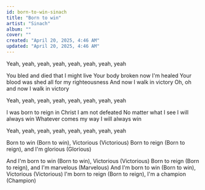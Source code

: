 ```yaml
---
id: born-to-win-sinach
title: "Born to win"
artist: "Sinach"
album: ""
cover: ""
created: "April 20, 2025, 4:46 AM"
updated: "April 20, 2025, 4:46 AM"
---
```



  Yeah, yeah, yeah, yeah, yeah, yeah, yeah, yeah
  
  
  You bled and died that I might live
  Your body broken now I'm healed
  Your blood was shed all for my righteousness
  And now I walk in victory
  Oh, oh and now I walk in victory
  
  
  Yeah, yeah, yeah, yeah, yeah, yeah, yeah, yeah
  
  
  I was born to reign in Christ
  I am not defeated
  No matter what I see I will always win
  Whatever comes my way I will always win
  
  
  Yeah, yeah, yeah, yeah, yeah, yeah, yeah, yeah
  
  
  Born to win (Born to win), Victorious (Victorious)
  Born to reign (Born to reign), and I'm glorious (Glorious)
  
  
  And I'm born to win (Born to win), Victorious (Victorious)
  Born to reign (Born to reign), and I'm marvelous (Marvelous)
  And I'm born to win (Born to win), Victorious (Victorious)
  I'm born to reign (Born to reign), I'm a champion (Champion)
  